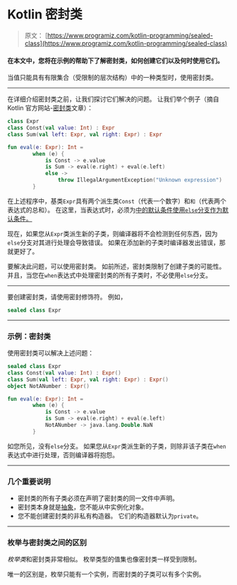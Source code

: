 # Kotlin 密封类

> 原文： [https://www.programiz.com/kotlin-programming/sealed-class](https://www.programiz.com/kotlin-programming/sealed-class)

#### 在本文中，您将在示例的帮助下了解密封类，如何创建它们以及何时使用它们。

当值只能具有有限集合（受限制的层次结构）中的一种类型时，使用密封类。

* * *

在详细介绍密封类之前，让我们探讨它们解决的问题。 让我们举个例子（摘自 Kotlin 官方网站-[密封类](https://kotlinlang.org/docs/reference/sealed-classes.html)文章）：

```kt
class Expr
class Const(val value: Int) : Expr
class Sum(val left: Expr, val right: Expr) : Expr

fun eval(e: Expr): Int =
        when (e) {
            is Const -> e.value
            is Sum -> eval(e.right) + eval(e.left)
            else ->
                throw IllegalArgumentException("Unknown expression")
        }
```

在上述程序中，基类`Expr`具有两个派生类`Const`（代表一个数字）和`和`（代表两个表达式的总和）。 在这里，当表达式时，必须为[中的默认条件使用`else`分支作为默认条件。](/kotlin-programming/when-expression "Kotlin when expression")

现在，如果您从`Expr`类派生新的子类，则编译器将不会检测到任何东西，因为`else`分支对其进行处理会导致错误。 如果在添加新的子类时编译器发出错误，那就更好了。

要解决此问题，可以使用密封类。 如前所述，密封类限制了创建子类​​的可能性。 并且，当您在`when`表达式中处理密封类的所有子类时，不必使用`else`分支。

* * *

要创建密封类，请使用密封修饰符。 例如，

```kt
sealed class Expr
```

* * *

### 示例：密封类

使用密封类可以解决上述问题：

```kt
sealed class Expr
class Const(val value: Int) : Expr()
class Sum(val left: Expr, val right: Expr) : Expr()
object NotANumber : Expr()

fun eval(e: Expr): Int =
        when (e) {
            is Const -> e.value
            is Sum -> eval(e.right) + eval(e.left)
            NotANumber -> java.lang.Double.NaN
        }

```

如您所见，没有`else`分支。 如果您从`Expr`类派生新的子类，则除非该子类在`when`表达式中进行处理，否则编译器将抱怨。

* * *

### 几个重要说明

*   密封类的所有子类必须在声明了密封类的同一文件中声明。
*   密封类本身就是[抽象](https://www.programiz.com/kotlin-programming/abstract-class "Kotlin Abstract class")，您不能从中实例化对象。
*   您不能创建密封类的非私有构造器。 它们的构造器默认为`private`。

* * *

### 枚举与密封类之间的区别

*枚举类*和密封类非常相似。 枚举类型的值集也像密封类一样受到限制。

唯一的区别是，枚举只能有一个实例，而密封类的子类可以有多个实例。
